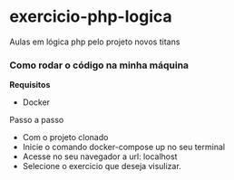 # exercicio-php-logica
Aulas em lógica php pelo projeto novos titans 

### **Como rodar o código na minha máquina**

**Requisitos**

- Docker 

Passo a passo

- Com o projeto clonado
- Inicie o comando docker-compose up no seu terminal
- Acesse no seu navegador a url: localhost
- Selecione o exercicio que deseja visulizar.

